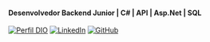 #### Desenvolvedor Backend Junior | C# | API | Asp.Net | SQL

[![Perfil DIO](https://img.shields.io/badge/-Meu%20Perfil%20na%20DIO-0077B5?style=for-the-badge&logo=gitbook&logoColor=white)](https://www.dio.me/users/joleandrobruno2)
[![LinkedIn](https://img.shields.io/badge/linkedin-%230077B5.svg?style=for-the-badge&logo=linkedin&logoColor=white)](https://www.linkedin.com/in/jose-leandro-br/)
[![GitHub](https://img.shields.io/badge/GitHub-0077B5?style=for-the-badge&logo=github&logoColor=white)](https://github.com/JoseLeandro99)
